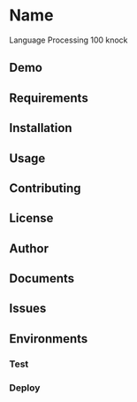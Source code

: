 # Name

Language Processing 100 knock

## Demo

## Requirements

## Installation

## Usage

## Contributing

## License

## Author

## Documents

## Issues

## Environments
### Test
### Deploy